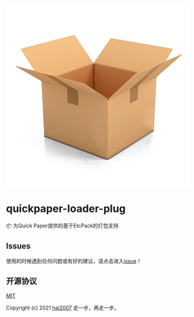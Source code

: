 <p align='center'>
    <a href='https://etcpack.github.io/api' target='_blank'>
        <img src='./logo.png'>
    </a>
</p>

# quickpaper-loader-plug
📦 为Quick Paper提供的基于EtcPack的打包支持

## Issues
使用的时候遇到任何问题或有好的建议，请点击进入[issue](https://github.com/etcpack/quick-paper/issues)！

开源协议
---------------------------------------
[MIT](https://github.com/etcpack/quick-paper/blob/master/LICENSE)

Copyright (c) 2021 [hai2007](https://hai2007.gitee.io/sweethome/) 走一步，再走一步。
